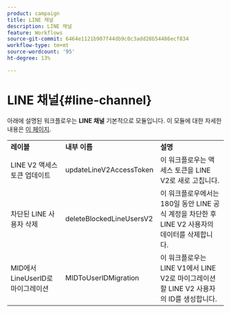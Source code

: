 ```yaml
---
product: campaign
title: LINE 채널
description: LINE 채널
feature: Workflows
source-git-commit: 6464e1121b907f44db9c0c3add28b54486ecf834
workflow-type: tm+mt
source-wordcount: '95'
ht-degree: 13%

---
```



# LINE 채널{#line-channel}

아래에 설명된 워크플로우는 **LINE 채널** 기본적으로 모듈입니다. 이 모듈에 대한 자세한 내용은 [이 페이지](../../v8/send/line.md).

<table> 
 <tbody> 
  <tr> 
   <td> <strong>레이블</strong><br /> </td> 
   <td> <strong>내부 이름</strong><br /> </td> 
   <td> <strong>설명</strong><br /> </td> 
  </tr> 
  <tr> 
   <td> <span class="uicontrol">LINE V2 액세스 토큰 업데이트</span> <br /> </td> 
   <td> <span class="uicontrol">updateLineV2AccessToken</span> <br /> </td> 
   <td> 이 워크플로우는 액세스 토큰을 LINE V2로 새로 고칩니다.<br /> </td> 
  </tr> 
  <tr> 
   <td> <span class="uicontrol">차단된 LINE 사용자 삭제</span> <br /> </td> 
   <td> <span class="uicontrol">deleteBlockedLineUsersV2</span> <br /> </td> 
   <td> 이 워크플로우에서는 180일 동안 LINE 공식 계정을 차단한 후 LINE V2 사용자의 데이터를 삭제합니다.<br /> </td> 
  </tr> 
  <tr> 
   <td> <span class="uicontrol">MID에서 LineUserID로 마이그레이션</span> <br /> </td> 
   <td> <span class="uicontrol">MIDToUserIDMigration</span> <br /> </td> 
   <td> 이 워크플로우는 LINE V1에서 LINE V2로 마이그레이션할 LINE V2 사용자의 ID를 생성합니다.<br /> </td> 
  </tr> 
 </tbody> 
</table>

